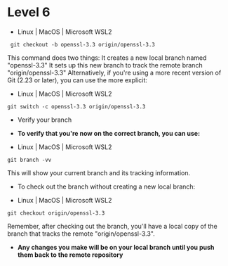 # Level 6



- Linux | MacOS | Microsoft WSL2

```
 git checkout -b openssl-3.3 origin/openssl-3.3
```

This command does two things:
It creates a new local branch named "openssl-3.3"
It sets up this new branch to track the remote branch "origin/openssl-3.3"
Alternatively, if you're using a more recent version of Git (2.23 or later), you can use the more explicit:

- Linux | MacOS | Microsoft WSL2

```
git switch -c openssl-3.3 origin/openssl-3.3
```

- Verify your branch

- **To verify that you're now on the correct branch, you can use:**

- Linux | MacOS | Microsoft WSL2

```
git branch -vv
```

This will show your current branch and its tracking information.

- To check out the branch without creating a new local branch:

- Linux | MacOS | Microsoft WSL2

```
git checkout origin/openssl-3.3
```

Remember, after checking out the branch, you'll have a local copy of the branch that tracks the remote "origin/openssl-3.3". 

- **Any changes you make will be on your local branch until you push them back to the remote repository**


